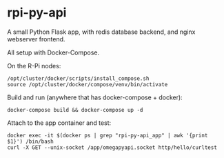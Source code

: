# rpi-py-api

A small Python Flask app, with redis database backend, and nginx webserver frontend.

All setup with Docker-Compose.


On the R-Pi nodes:

```
/opt/cluster/docker/scripts/install_compose.sh
source /opt/cluster/docker/compose/venv/bin/activate
```

Build and run (anywhere that has docker-compose + docker):

```
docker-compose build && docker-compose up -d
```

Attach to the app container and test:

```
docker exec -it $(docker ps | grep "rpi-py-api_app" | awk '{print $1}') /bin/bash 
curl -X GET --unix-socket /app/omegapyapi.socket http/hello/curltest
```